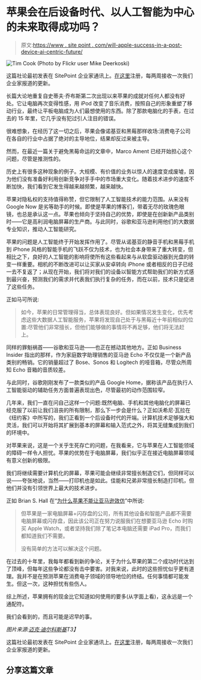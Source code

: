 # 苹果会在后设备时代、以人工智能为中心的未来取得成功吗？

> 原文:[https://www . site point . com/will-apple-success-in-a-post-device-ai-centric-future/](https://www.sitepoint.com/will-apple-succeed-in-a-post-device-ai-centric-future/)

![Tim Cook (Photo by Flickr user Mike Deerkoski)](../Images/f1232bd7ffffee90ebb1ba9f31a40df0.png)

这篇社论最初发表在 SitePoint 企业家通讯上。[在这里](https://www.sitepoint.com/newsletter/)注册，每两周接收一次我们企业家报道的更新。

长篇大论地重复自史蒂夫·乔布斯第二次出现以来苹果的成就对任何人都没有好处。它让电脑再次变得性感，用 iPod 改变了音乐消费，按照自己的形象重塑了移动行业，最终让平板电脑成为人们最想使用的东西。除了那款电脑化的手表，在过去的 15 年里，它几乎没有犯过引人注目的错误。

很难想象，在经历了这一切之后，苹果会像诺基亚和黑莓那样收场:消费电子公司在各自的行业中占据了绝对的主导地位，结果却反过来被主导。

然而，在最近一篇关于避免黑莓命运的文章中，Marco Ament 已经开始担心这个问题，尽管是推测性的。

历史上有很多这种现象的例子。大规模、有价值的业务以惊人的速度变成废墟，因为他们没有准备好利用创新竞争对手手中的市场重大变化。随着技术进步的速度不断加快，我们看到它发生得越来越频繁，越来越快。

苹果对隐私权的支持值得称赞，但它限制了人工智能技术的能力范围。从来没有 Google Now 是劣等助手的时候。即使是苹果的博客们，带着无尽的玫瑰色眼镜，也总是承认这一点。苹果也倾向于坚持自己的优势，即使是在创新新产品类别时——它是高利润电脑屏幕的生产商。与此同时，谷歌和亚马逊利用他们的大数据专业知识，推动人工智能研究。

苹果的问题是人工智能终于开始发挥作用了。尽管从诺基亚的静音手机和黑莓手机到 iPhone 风格的智能手机的飞跃不仅为技术，也为社会本身带来了重大转变，但相比之下，良好的人工智能的影响将使所有这些看起来与从软盘驱动器到光盘的转变一样重要。相机的不断改进可以让买家从安卓转向 iPhone 或者相反的日子已经一去不复返了；从现在开始，我们将对我们的设备以智能方式帮助我们的新方式感到最兴奋，预测我们的需求并代表我们执行复杂的任务，而在以前，技术只是促进了这些任务。

正如马可所说:

> 如今，苹果的日常管理得当，总体表现良好。但如果情况发生变化，优先考虑这些大数据人工智能服务，苹果将发现自己处于与黑莓近十年前相似的位置:尽管他们非常擅长，但他们能够做的事情将不再足够，他们将无法赶上。

同样的罪魁祸首——谷歌和亚马逊——也正在撼动其他地方。正如 Business Insider 指出的那样，作为家庭数字助理销售的亚马逊 Echo 不仅仅是一个新产品类别的畅销。它的销量超过了 Bose、Sonos 和 Logitech 的哑音箱，尽管众所周知 Echo 音箱的音质较差。

与此同时，谷歌刚刚发布了一款类似的产品 Google Home，据称该产品在执行人工智能驱动的辅助任务方面普遍表现出色，尽管最初的动作范围较窄。

几年来，我们一直在问自己这样一个问题:既然电脑、手机和其他电脑化的屏幕已经克服了以前让我们沮丧的所有限制，那么下一步会是什么？正如沃希尼·瓦拉在《纽约客》中所写的，我们正看到一个后设备时代的开端。计算机技术足够强大和灵活，我们可以开始将其扩展到基本的屏幕和输入范式之外，将其无缝集成到我们的环境中。

对苹果来说，这是一个关乎生死存亡的问题，在我看来，它与苹果在人工智能领域的障碍一样令人担忧。苹果的优势在于电脑屏幕，我们似乎正在接近电脑屏幕领域有意义创新的极限。

我们将继续需要计算机化的屏幕，苹果可能会继续非常擅长制造它们，但同样可以说——夸张地说，当然——打印机也是如此。佳能和兄弟非常擅长制造打印机，但他们并没有引领世界上最大的技术进步。

正如 Brian S. Hall 在“[为什么苹果不能让亚马逊效仿](http://www.brianshall.com/2016/02/01/echo-and-the-moneymen/)”中所说:

> 但苹果是一家电脑屏幕+闪存盘的公司，所有其他设备和智能产品都不需要电脑屏幕或闪存盘，因此该公司正在努力说服我们在想要亚马逊 Echo 时购买 Apple Watch，或者坚持我们除了笔记本电脑还需要 iPad Pro，而我们都知道我们不需要。
> 
> 没有简单的方法可以解决这个问题。

在过去的十年里，我每年都看到新的争论，关于为什么苹果的第二个成功时代达到了顶峰，但每年这些争论都没有击中要害。对我来说，此时的这些担忧似乎更有道理。我并不是在预测苹果在消费电子领域的领导地位的终结。任何事情都可能发生。但这一次，这种担忧有些伤人。

综上所述，苹果拥有的现金比它知道如何使用的要多(从字面上看)，这永远是一个通配符。

我们会看到的，而且可能是迟早的事。

*图片来源:[迈克·迪尔科斯基](https://www.flickr.com/photos/deerkoski/7178643521)T3】*

这篇社论最初发表在 SitePoint 企业家通讯上。[在这里](https://www.sitepoint.com/newsletter/)注册，每两周接收一次我们企业家报道的更新。

## 分享这篇文章